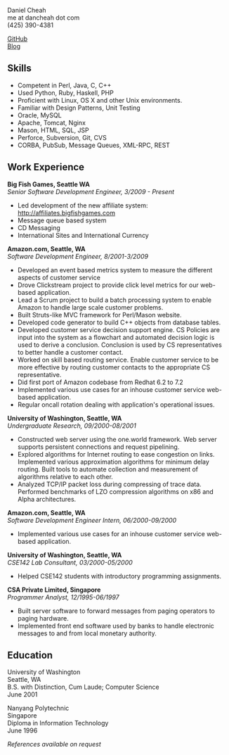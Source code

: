 Daniel Cheah  
me at dancheah dot com  
(425) 390-4381  

[GitHub](http://github.com/dancheah)  
[Blog](http://www.dancheah.com)  

Skills
----------------
* Competent in Perl, Java, C, C++
* Used Python, Ruby, Haskell, PHP
* Proficient with Linux, OS X and other Unix environments.
* Familiar with Design Patterns, Unit Testing
* Oracle, MySQL
* Apache, Tomcat, Nginx
* Mason, HTML, SQL, JSP
* Perforce, Subversion, Git, CVS
* CORBA, PubSub, Message Queues, XML-RPC, REST


Work Experience
---------------
__Big Fish Games, Seattle WA__  
_Senior Software Development Engineer, 3/2009 - Present_

* Led development of the new affiliate system: http://affiliates.bigfishgames.com
* Message queue based system
* CD Messaging
* International Sites and International Currency

__Amazon.com, Seattle, WA__  
_Software Development Engineer, 8/2001-3/2009_  

* Developed an event based metrics system to measure the different aspects of customer service
* Drove Clickstream project to provide click level metrics for our web-based application.
* Lead a Scrum project to build a batch processing system to enable Amazon to handle large scale customer problems.
* Built Struts-like MVC framework for Perl/Mason website. 
* Developed code generator to build C++ objects from database tables.
* Developed customer service decision support engine. CS Policies 
  are input into the system as a flowchart and automated decision 
  logic is used to derive a conclusion. Conclusion is used by 
  CS representatives to better handle a customer contact.
* Worked on skill based routing service. Enable customer service to 
  be more effective by routing customer contacts to the appropriate CS 
  representative.
* Did first port of Amazon codebase from Redhat 6.2 to 7.2
* Implemented various use cases for an inhouse customer service 
  web-based application.
* Regular oncall rotation dealing with application's operational issues.

__University of Washington, Seattle, WA__  
_Undergraduate Research, 09/2000-08/2001_  

* Constructed web server using the one.world framework. Web 
  server supports persistent connections and request pipelining.
* Explored algorithms for Internet routing to ease
  congestion on links. Implemented various approximation
  algorithms for minimum delay routing. Built tools to automate
  collection and measurement of algorithms relative to each other.
* Analyzed TCP/IP packet loss during compressing of trace data.
  Performed benchmarks of LZO compression algorithms on x86 
  and Alpha architectures.

__Amazon.com, Seattle, WA__  
_Software Development Engineer Intern, 06/2000-09/2000_  

* Implemented various use cases for an inhouse customer service web-based 
  application.

__University of Washington, Seattle, WA__  
_CSE142 Lab Consultant, 03/2000-05/2000_  

* Helped CSE142 students with introductory programming assignments.
    
__CSA Private Limited, Singapore__  
_Programmer Analyst, 12/1995-06/1997_  

* Built server software to forward messages from paging operators to
  paging hardware.
* Implemented front end software used by banks to handle
  electronic messages to and from local monetary authority.


Education
---------------
University of Washington  
Seattle, WA  
B.S. with Distinction, Cum Laude; Computer Science  
June 2001  

Nanyang Polytechnic  
Singapore  
Diploma in Information Technology  
June 1996  

_References available on request_  

<!-- 
vim: sts=4 sw=4 ts=4 et ft=markdown 
-->
